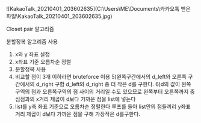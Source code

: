 ![KakaoTalk_20210401_203602635](C:\Users\ME\Documents\카카오톡 받은 파일\KakaoTalk_20210401_203602635.jpg)

Closet pair 알고리즘

분할정복 알고리즘 사용

1) x와 y 좌표 설정
2) x좌표 기준 오름차순 정렬
3) 분할정복 사용
4) 비교할 점이 3개 이하라면 bruteforce 이용
5)왼쪽구간에서의 d_left와 오른쪽 구간에서의 d_right 구함
d_left와 d_right 중 더 작은 d를 구한다.
6)d의 값이 왼쪽구역의 점과 오른쪽구역의 점 사이의 거리일 수도 있으므로 왼쪽부터 오른쪽까지 중심점과의 x거리 제곱이 d보다 가까운 점을 list에 넣는다
7) list를 y축 좌표 기준으로 오름차순 정렬한다
루프를 돌아 list안의 점들끼리 y좌표 거리 제곱이  d보다 가까운 점을 구해 가장작은 d를구한다.